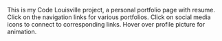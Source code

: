 This is my Code Louisville project, a personal portfolio page with resume. Click on the navigation links for various portfolios.  Click on social media icons to connect to corresponding links.  Hover over profile picture for animation.  
